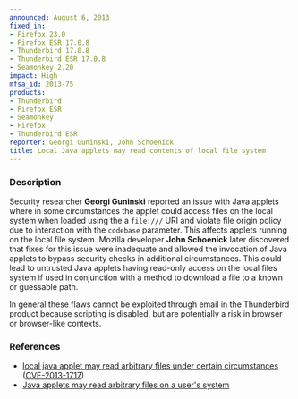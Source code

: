 ```yaml
---
announced: August 6, 2013
fixed_in:
- Firefox 23.0
- Firefox ESR 17.0.8
- Thunderbird 17.0.8
- Thunderbird ESR 17.0.8
- Seamonkey 2.20
impact: High
mfsa_id: 2013-75
products:
- Thunderbird
- Firefox ESR
- Seamonkey
- Firefox
- Thunderbird ESR
reporter: Georgi Guninski, John Schoenick
title: Local Java applets may read contents of local file system
---
```


<h3>Description</h3>

<p>Security researcher <strong>Georgi Guninski</strong> reported an issue with
Java applets where in some circumstances the applet could access files on the
local system when loaded using the a <code>file:///</code> URI and violate file
origin policy due to interaction with the <code>codebase</code> parameter. This
affects applets running on the local file system. Mozilla developer <strong>John
Schoenick</strong> later discovered that fixes for this issue were inadequate
and allowed the invocation of Java applets to bypass security checks in
additional circumstances. This could lead to untrusted Java applets having
read-only access on the local files system if used in conjunction with a method
to download a file to a known or guessable path.</p>

<p class="note">In general these flaws cannot be exploited through email in the
Thunderbird product because scripting is disabled, but are potentially a risk in
browser or browser-like contexts.</p>


<h3>References</h3>

<ul>
  <li><a href="https://bugzilla.mozilla.org/show_bug.cgi?id=406541">
        local java applet may read arbitrary files under certain
circumstances</a> (<a href="http://cve.mitre.org/cgi-bin/cvename.cgi?name=CVE-2013-1717" class="ex-ref">CVE-2013-1717</a>)</li>
  <li><a href="https://bugzilla.mozilla.org/show_bug.cgi?id=738396">
         Java applets may read arbitrary files on a user's system</a>
</li></ul>



